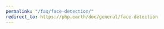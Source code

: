```yaml
---
permalink: "/faq/face-detection/"
redirect_to: https://php.earth/doc/general/face-detection
---
```

